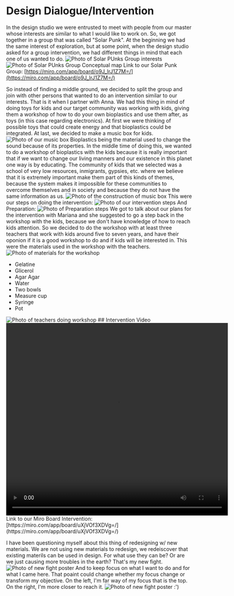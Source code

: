 
# Design Dialogue/Intervention

In the design studio we were entrusted to meet with people from our master whose interests are similar to what I would like to work on. So, we got together in a group that was called "Solar Punk". At the beginning we had the same interest of exploration, but at some point, when the design studio asked for a group intervention, we had different things in mind that each one of us wanted to do.
<img src= "../../images/SolarPunks.png" alt="Photo of Solar PUnks Group interests">
<img src= "../../images/solarpunksmap.png" alt="Photo of Solar PUnks Group Conceptual map">
Link to our Solar Punk Group:
[https://miro.com/app/board/o9J_lrJ1Z7M=/](https://miro.com/app/board/o9J_lrJ1Z7M=/)

So instead of finding a middle ground, we decided to split the group and join with other persons that wanted to do an intervention similar to our interests. That is it when I partner with Anna. We had this thing in mind of doing toys for kids and our target community was working with kids, giving them a workshop of how to do your own bioplastics and use them after, as toys (in this case regarding electronics). At first we were thinking of possible toys that could create energy and that bioplastics could be integrated. At last, we decided to make a music box for kids. 
<img src= "../../images/biothe.jpg" alt="Photo of our music box">
Bioplastics being the material used to change the sound because of its properties. In the middle time of doing this, we wanted to do a workshop of bioplastics with the kids because it is really important that if we want to change our living manners and our existence in this planet one way is by educating. The community of kids that we selected was a school of very low resources, inmigrants, gypsies, etc. where we believe that it is extremely important make them part of this kinds of themes, because the system makes it impossible for these communities to overcome themselves and in society and because they do not have the same information as us.
<img src= "../../images/machinecons.png" alt="Photo of the construction of music box">
This were our steps on doing the intervention:
<img src= "../../images/BIOthesizer intervention steps.png" alt="Photo of our intervention steps">
And Preparation:
<img src= "../../images/Preparation.png" alt="Photo of Preparation steps">
We got to talk about our plans for the intervention with Mariana and she suggested to go a step back in the workshop with the kids, because we don't have knowledge of how to reach kids attention. So we decided to do the workshop with at least three teachers that work with kids around five to seven years, and have their oponion if it is a good workshop to do and if kids will be interested in.
This were the materials used in the workshop with the teachers.
<img src= "../../images/materials1.jpg" alt="Photo of materials for the workshop">
- Gelatine
- Glicerol
- Agar Agar
- Water
- Two bowls
- Measure cup
- Syringe
- Pot
<img src= "../../images/workshop.png" alt="Photo of teachers doing workshop">
## Intervention Video
<video src= "../../images/Biothesizer_KaiAnna.mp4" width="600" height="520" controls></video>
Link to our Miro Board Intervention:
[https://miro.com/app/board/uXjVOf3XDVg=/](https://miro.com/app/board/uXjVOf3XDVg=/)

I have been questioning myself about this thing of redesigning w/ new materials. We are not using new materials to redesign, we redeiscover that existing materils can be used in design. For what use they can be? Or are we just causing more troubles in the earth?
That's my new fight.
<img src= "../../images/Newmaterials.jpg" alt="Photo of new fight poster">
And to keep focus on what I want to do and for what I came here. That poaint could change whether my focus change or transform my objective. On the left, I'm far way of my focus that is the top. On the right, I'm more closer to reach it.
<img src= "../../images/kaifight.jpg" alt="Photo of new fight poster">
:')